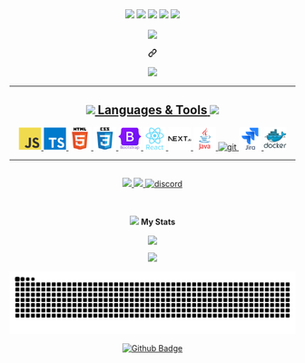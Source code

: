 <div align="center">
  
  <img src="https://media.giphy.com/media/ejfEZhz0nh2kR0SZzn/giphy.gif" width="100"/>
  <img src="https://media.giphy.com/media/QmpllNeyriYf8mAz41/giphy.gif" width="100"/> 
  <img src="https://media.giphy.com/media/Qs1HLJYCcNgUP1Zd5Z/giphy.gif" width="100"/> 
  <img src="https://media.giphy.com/media/7VbylXpV9aM2wR0uxj/giphy.gif" width="100"/> 
  <img src="https://media.giphy.com/media/eXSUQG9CA6uV2Kr0Qy/giphy.gif" width="100"/>


  
</div>
  
<!---   <p align="center"><img src="https://i.imgur.com/A6bWGFl.gif"/>  -->
<br>
<div id="header" align="center">
<img src="https://cdn.dribbble.com/users/1162077/screenshots/3848914/programmer.gif" width="350"/> 

<a id="user-content-necktie-about-me" class="anchor" aria-hidden="true" href="#necktie-about-me"><svg class="octicon octicon-link" viewBox="0 0 16 16" version="1.1" width="16" height="16" aria-hidden="true"><path fill-rule="evenodd" d="M7.775 3.275a.75.75 0 001.06 1.06l1.25-1.25a2 2 0 112.83 2.83l-2.5 2.5a2 2 0 01-2.83 0 .75.75 0 00-1.06 1.06 3.5 3.5 0 004.95 0l2.5-2.5a3.5 3.5 0 00-4.95-4.95l-1.25 1.25zm-4.69 9.64a2 2 0 010-2.83l2.5-2.5a2 2 0 012.83 0 .75.75 0 001.06-1.06 3.5 3.5 0 00-4.95 0l-2.5 2.5a3.5 3.5 0 004.95 4.95l1.25-1.25a.75.75 0 00-1.06-1.06l-1.25 1.25a2 2 0 01-2.83 0z">

<p align="center">
  <img src="https://readme-typing-svg.herokuapp.com?color=%236495ED&center=true&vCenter=true&width=1000&height=50&lines=I'm+Yusuf+Arslan%7C;+I'm+Frontend+Developer+%7C+Turkey%7C;I'm+sharing+my+projects+in+here%7C;I+usually+using+JavaScript+for+my+projects%7C;I+create+dynamic+and+interactive+web+pages%7C;Using+React+for+modern+websites%7C;I'm+constantly+renewing+and+improving+myself%7C;Success+comes+at+a+cost&duration=5000" />
</p>
 
<hr>
<h2 align="center">
<img src="https://media2.giphy.com/media/QssGEmpkyEOhBCb7e1/giphy.gif?cid=ecf05e47a0n3gi1bfqntqmob8g9aid1oyj2wr3ds3mg700bl&rid=giphy.gif" width ="25"><b> Languages & Tools</b>
 <img src="https://media2.giphy.com/media/QssGEmpkyEOhBCb7e1/giphy.gif?cid=ecf05e47a0n3gi1bfqntqmob8g9aid1oyj2wr3ds3mg700bl&rid=giphy.gif" width ="25">
</h2> 

<a href="https://www.javascripttutorial.net/" target="_blank" rel="noreferrer"> <img src="https://raw.githubusercontent.com/devicons/devicon/master/icons/javascript/javascript-original.svg" alt="javascript" width="40" height="40"/> </a><a href="https://www.typescriptlang.org/" target="_blank" rel="noreferrer"> <img src="https://raw.githubusercontent.com/devicons/devicon/master/icons/typescript/typescript-original.svg" alt="typescript" width="40" height="40"/> </a><a href="https://www.w3schools.com/html/" target="_blank" rel="noreferrer"> <img src="https://raw.githubusercontent.com/devicons/devicon/master/icons/html5/html5-original-wordmark.svg" alt="html5" width="40" height="40"/> </a><a href="https://www.w3schools.com/css/" target="_blank" rel="noreferrer"> <img src="https://raw.githubusercontent.com/devicons/devicon/master/icons/css3/css3-original-wordmark.svg" alt="css3" width="40" height="40"/> </a><a href="https://getbootstrap.com/" target="_blank" rel="noreferrer"> <img src="https://raw.githubusercontent.com/devicons/devicon/master/icons/bootstrap/bootstrap-original-wordmark.svg" alt="bootstrap" width="40" height="40"/> </a>
<a href="https://react.dev/" target="_blank" rel="noreferrer"> <img src="https://raw.githubusercontent.com/devicons/devicon/master/icons/react/react-original-wordmark.svg" alt="react" width="40" height="40"/> </a>
<a href="https://nextjs.org/" target="_blank" rel="noreferrer"> <img src="https://raw.githubusercontent.com/devicons/devicon/master/icons/nextjs/nextjs-original-wordmark.svg" alt="nextjs" width="40" height="40" color="red"/> </a>
<a href="https://www.java.com/tr/" target="_blank" rel="noreferrer"> <img src="https://raw.githubusercontent.com/devicons/devicon/master/icons/java/java-original-wordmark.svg" alt="java" width="40" height="40"/> </a>
<a href="https://git-scm.com/" target="_blank" rel="noreferrer"> <img src="https://www.vectorlogo.zone/logos/git-scm/git-scm-icon.svg" alt="git" width="40" height="40"/> </a> 
<a href="https://www.atlassian.com/software/jira" target="_blank" rel="noreferrer"> <img src="https://raw.githubusercontent.com/devicons/devicon/master/icons/jira/jira-original-wordmark.svg" alt="Jira" width="40" height="40"/> </a> 
<a href="https://www.docker.com/" target="_blank" rel="noreferrer"> <img src="https://raw.githubusercontent.com/devicons/devicon/master/icons/docker/docker-original-wordmark.svg" alt="docker" width="40" height="40"/> </a> 

<!--  renkli slider hr -->
<!--  <img src="https://www.animatedimages.org/data/media/562/animated-line-image-0184.gif" width="1920" />  -->
<hr>
<br>
 <div align="center"> 
  <a href="https://www.linkedin.com/in/yusufarslann/" target="_blank">
    <img src="https://img.shields.io/badge/-LinkedIn-%23333?style=for-the-badge&logo=linkedin&logoColor=blue" target="_blank">
  </a>
  <a href = "mailto:dev.yusufarslan@gmail.com">
    <img src="https://img.shields.io/badge/-Gmail-%23333?style=for-the-badge&logo=gmail&logoColor=reed" target="_blank">
  </a>
  <a href="https://discord.com/channels/lion_yusuf" target="_blank">
   <img alt="discord" src="https://img.shields.io/badge/Discord-%23333?style=for-the-badge&logo=discord&logoColor=#7289d9"/>
  </a>
</div>
<br>
<br>
<p align="center">
 <img src="https://media.giphy.com/media/iY8CRBdQXODJSCERIr/giphy.gif" width="25"> <b>My Stats</b>
</p>
<p align="center">
  <img align="center" src="http://github-readme-streak-stats.herokuapp.com?user=ArslannYusuf&theme=dark&background=000000"/>
</p>

![](./profile-3d-contrib/profile-night-rainbow.svg)

![](https://github.com/BEPb/BEPb/raw/output/github-contribution-grid-snake.svg)

[![Github Badge](https://img.shields.io/badge/-Github-000?style=quare&labelColor=000&logo=Github&logoColor=white&link=link)](https://github.com/ArslannYusuf)
